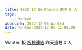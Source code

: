 ```yaml
---
title: 2022-12-06-Wanted 違規 0 人
tags:
    - Wanted
abbrlink: 2022-12-06-Wanted
date: Wanted-2022-12-06 12:00:00
---
```

Wanted 板 [板規連結](https://www.ptt.cc/bbs/Wanted/M.1608829773.A.D3B.html)
昨天違規 0 人
